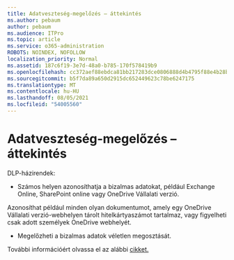```yaml
---
title: Adatveszteség-megelőzés – áttekintés
ms.author: pebaum
author: pebaum
ms.audience: ITPro
ms.topic: article
ms.service: o365-administration
ROBOTS: NOINDEX, NOFOLLOW
localization_priority: Normal
ms.assetid: 187c6f19-3e7d-48a0-b785-170f578419b9
ms.openlocfilehash: cc372aef88ebdca81bb217283dce0806888d4b4795f88e4b28bd36cc2c6f1c5f
ms.sourcegitcommit: b5f7da89a650d2915dc652449623c78be6247175
ms.translationtype: MT
ms.contentlocale: hu-HU
ms.lasthandoff: 08/05/2021
ms.locfileid: "54005560"
---
```

# <a name="data-loss-prevention-dlp-overview"></a>Adatveszteség-megelőzés – áttekintés

DLP-házirendek:

- Számos helyen azonosíthatja a bizalmas adatokat, például Exchange Online, SharePoint online vagy OneDrive Vállalati verzió.


Azonosíthat például minden olyan dokumentumot, amely egy OneDrive Vállalati verzió-webhelyen tárolt hitelkártyaszámot tartalmaz, vagy figyelheti csak adott személyek OneDrive webhelyét.

- Megelőzheti a bizalmas adatok véletlen megosztását.


További információért olvassa el az alábbi [cikket.](https://docs.microsoft.com/microsoft-365/compliance/data-loss-prevention-policies)

